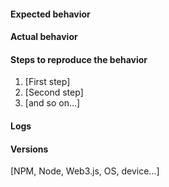 <!---

Steps before creating an issue: 

1. I've read the documentation.
2. I was looking for an solution on stackoverflow or something else.
3. I was looking for an identical issue.

-->

#### Expected behavior

#### Actual behavior

#### Steps to reproduce the behavior

1. [First step]
2. [Second step]
3. [and so on...]

#### Logs

#### Versions
[NPM, Node, Web3.js, OS, device...]
